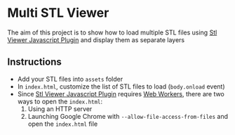 # Multi STL Viewer
The aim of this project is to show how to load multiple STL files using [Stl Viewer Javascript Plugin](https://www.viewstl.com/plugin/ "Stl Viewer Javascript Plugin") and display them as separate layers

## Instructions
* Add your STL files into `assets` folder
* In `index.html`, customize the list of STL files to load (`body.onload` event)
* Since [Stl Viewer Javascript Plugin](https://www.viewstl.com/plugin/ "Stl Viewer Javascript Plugin") requires [Web Workers](https://developer.mozilla.org/en-US/docs/Web/API/Web_Workers_API/Using_web_workers "Web Workers"), there are two ways to open the `index.html`:
    1. Using an HTTP server
    2. Launching Google Chrome with `--allow-file-access-from-files` and open the `index.html` file